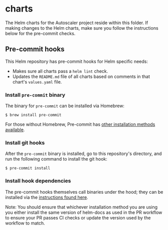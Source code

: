 # charts

The Helm charts for the Autoscaler project reside within this folder. If making changes to the Helm charts, make sure you follow the instructions below for the pre-commit checks.

## Pre-commit hooks

This Helm repository has pre-commit hooks for Helm specific needs:

* Makes sure all charts pass a `helm lint` check.
* Updates the `README.md` file of all charts based on comments in that chart's `values.yaml` file.

### Install `pre-commit` binary

The binary for `pre-commit` can be installed via Homebrew:

```shell
$ brew install pre-commit
```

For those without Homebrew, Pre-commit has [other installation methods available](https://pre-commit.com/#install).

### Install git hooks

After the `pre-commit` binary is installed, go to this repository's directory, and run the following command to install the git hook:

```shell
$ pre-commit install
```

### Install hook dependencies

The pre-commit hooks themselves call binaries under the hood; they can be installed via the [instructions found here](https://github.com/norwoodj/helm-docs#installation).

Note: You should ensure that whichever installation method you are using you either install the same version of helm-docs as used in the PR workflow to ensure your PR passes CI checks or update the version used by the workflow to match.
